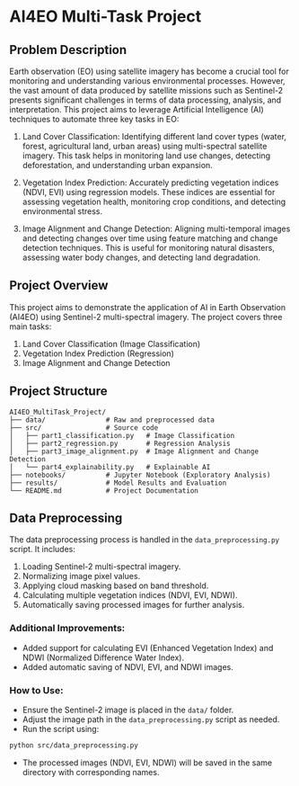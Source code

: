 # AI4EO Multi-Task Project

## Problem Description

Earth observation (EO) using satellite imagery has become a crucial tool for monitoring and understanding various environmental processes. However, the vast amount of data produced by satellite missions such as Sentinel-2 presents significant challenges in terms of data processing, analysis, and interpretation. This project aims to leverage Artificial Intelligence (AI) techniques to automate three key tasks in EO:

1. Land Cover Classification: Identifying different land cover types (water, forest, agricultural land, urban areas) using multi-spectral satellite imagery. This task helps in monitoring land use changes, detecting deforestation, and understanding urban expansion.

2. Vegetation Index Prediction: Accurately predicting vegetation indices (NDVI, EVI) using regression models. These indices are essential for assessing vegetation health, monitoring crop conditions, and detecting environmental stress.

3. Image Alignment and Change Detection: Aligning multi-temporal images and detecting changes over time using feature matching and change detection techniques. This is useful for monitoring natural disasters, assessing water body changes, and detecting land degradation.

## Project Overview
This project aims to demonstrate the application of AI in Earth Observation (AI4EO) using Sentinel-2 multi-spectral imagery. The project covers three main tasks:

1. Land Cover Classification (Image Classification)
2. Vegetation Index Prediction (Regression)
3. Image Alignment and Change Detection

## Project Structure
```
AI4EO_MultiTask_Project/
├── data/               # Raw and preprocessed data
├── src/                # Source code
│   ├── part1_classification.py   # Image Classification
│   ├── part2_regression.py       # Regression Analysis
│   ├── part3_image_alignment.py  # Image Alignment and Change Detection
│   └── part4_explainability.py   # Explainable AI
├── notebooks/          # Jupyter Notebook (Exploratory Analysis)
├── results/            # Model Results and Evaluation
└── README.md           # Project Documentation
```

## Data Preprocessing
The data preprocessing process is handled in the `data_preprocessing.py` script. It includes:

1. Loading Sentinel-2 multi-spectral imagery.
2. Normalizing image pixel values.
3. Applying cloud masking based on band threshold.
4. Calculating multiple vegetation indices (NDVI, EVI, NDWI).
5. Automatically saving processed images for further analysis.

### Additional Improvements:
- Added support for calculating EVI (Enhanced Vegetation Index) and NDWI (Normalized Difference Water Index).
- Added automatic saving of NDVI, EVI, and NDWI images.

### How to Use:
- Ensure the Sentinel-2 image is placed in the `data/` folder.
- Adjust the image path in the `data_preprocessing.py` script as needed.
- Run the script using:

```bash
python src/data_preprocessing.py
```
- The processed images (NDVI, EVI, NDWI) will be saved in the same directory with corresponding names.
